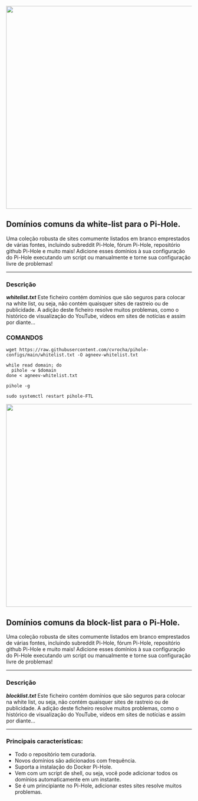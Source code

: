 <p align="center">
  <img width="550" src="https://raw.githubusercontent.com/anudeepND/whitelist/master/images/logo.png">
</p>    
      
## Domínios comuns da white-list para o Pi-Hole.

Uma coleção robusta de sites comumente listados em branco emprestados de várias fontes, incluindo subreddit Pi-Hole, fórum Pi-Hole, repositório github Pi-Hole e muito mais! Adicione esses domínios à sua configuração do Pi-Hole executando um script ou manualmente e torne sua configuração livre de problemas!
 
* * *

### Descrição

***whitelist.txt*** 
Este ficheiro contém domínios que são seguros para colocar na white list, ou seja, não contém quaisquer sites de rastreio ou de publicidade. A adição deste ficheiro resolve muitos problemas, como o histórico de visualização do YouTube, vídeos em sites de notícias e assim por diante...

### COMANDOS

```
wget https://raw.githubusercontent.com/cvrocha/pihole-configs/main/whitelist.txt -O agneev-whitelist.txt

while read domain; do
  pihole -w $domain
done < agneev-whitelist.txt

pihole -g

sudo systemctl restart pihole-FTL
```



<p align="center">
  <img width="550" src="https://github.com/user-attachments/assets/75a33a48-8711-4715-a6c3-dc5209a4fb9d">
</p>    
      
## Domínios comuns da block-list para o Pi-Hole.

Uma coleção robusta de sites comumente listados em branco emprestados de várias fontes, incluindo subreddit Pi-Hole, fórum Pi-Hole, repositório github Pi-Hole e muito mais! Adicione esses domínios à sua configuração do Pi-Hole executando um script ou manualmente e torne sua configuração livre de problemas!
                
***

### Descrição

***blocklist.txt*** 
Este ficheiro contém domínios que são seguros para colocar na white list, ou seja, não contém quaisquer sites de rastreio ou de publicidade. A adição deste ficheiro resolve muitos problemas, como o histórico de visualização do YouTube, vídeos em sites de notícias e assim por diante...

***

### Principais características:
- Todo o repositório tem curadoria.
- Novos domínios são adicionados com frequência.
- Suporta a instalação do Docker Pi-Hole.
- Vem com um script de shell, ou seja, você pode adicionar todos os domínios automaticamente em um instante.
- Se é um principiante no Pi-Hole, adicionar estes sites resolve muitos problemas.
       


 
